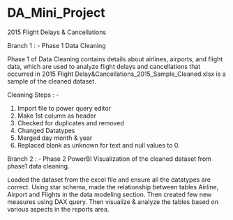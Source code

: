 # DA_Mini_Project

2015 Flight Delays & Cancellations

Branch 1 : - Phase 1 Data Cleaning

Phase 1 of Data Cleaning contains details about airlines, airports, and flight data, which are used to analyze flight delays and cancellations that occurred in 2015 Flight Delay&Cancellations_2015_Sample_Cleaned.xlsx is a sample of the cleaned dataset. 

Cleaning Steps : -

1. Import file to power query editor
2. Make 1st column as header
3. Checked for duplicates and removed
4. Changed Datatypes
5. Merged day month & year
6. Replaced blank as unknown for text and null values to 0.

Branch 2 : - Phase 2 PowerBI Visualization of the cleaned dataset from phase1 data cleaning.

Loaded the dataset from the excel file and ensure all the datatypes are correct.
Using star schema, made the relationship between tables Airline, Airport and Flights in the data modeling section.
Then created few new measures using DAX query.
Then visualize & analyze the tables based on various aspects in the reports area. 

